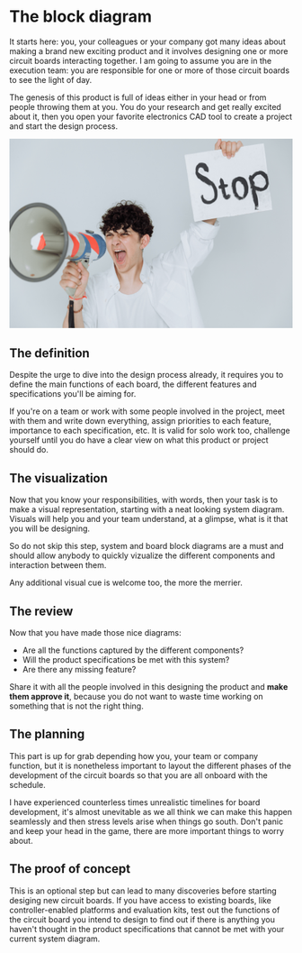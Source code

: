# The block diagram

It starts here: you, your colleagues or your company got many ideas about making a brand new exciting product and it involves designing one or more circuit boards interacting together.
I am going to assume you are in the execution team: you are responsible for one or more of those circuit boards to see the light of day.

The genesis of this product is full of ideas either in your head or from people throwing them at you.
You do your research and get really excited about it, then you open your favorite electronics CAD tool to create a project and start the design process.

![STOP](assets/images/stop.png)

## The definition

Despite the urge to dive into the design process already, it requires you to define the main functions of each board, the different features and specifications you'll be aiming for.

If you're on a team or work with some people involved in the project, meet with them and write down everything, assign priorities to each feature, importance to each specification, etc.
It is valid for solo work too, challenge yourself until you do have a clear view on what this product or project should do.

## The visualization

Now that you know your responsibilities, with words, then your task is to make a visual representation, starting with a neat looking system diagram. Visuals will help you and your team understand, at a glimpse, what is it that you will be designing.

So do not skip this step, system and board block diagrams are a must and should allow anybody to quickly vizualize the different components and interaction between them.

Any additional visual cue is welcome too, the more the merrier.

## The review

Now that you have made those nice diagrams:

- Are all the functions captured by the different components?
- Will the product specifications be met with this system?
- Are there any missing feature?

Share it with all the people involved in this designing the product and **make them approve it**, because you do not want to waste time working on something that is not the right thing.

## The planning

This part is up for grab depending how you, your team or company function, but it is nonetheless important to layout the different phases of the development of the circuit boards so that you are all onboard with the schedule.

I have experienced counterless times unrealistic timelines for board development, it's almost unevitable as we all think we can make this happen seamlessly and then stress levels arise when things go south. Don't panic and keep your head in the game, there are more important things to worry about.

## The proof of concept

This is an optional step but can lead to many discoveries before starting desiging new circuit boards.
If you have access to existing boards, like controller-enabled platforms and evaluation kits, test out the functions of the circuit board you intend to design to find out if there is anything you haven't thought in the product specifications that cannot be met with your current system diagram.
